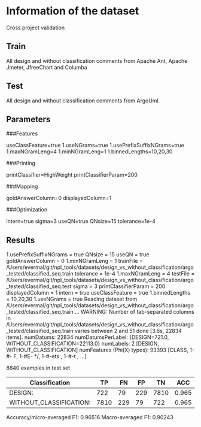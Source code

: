 # Information of the dataset
Cross project validation

## Train 
All design and without classification comments from Apache Ant, Apache Jmeter, JfreeChart and Columba

## Test

All design and without classification comments from ArgoUml. 

## Parameters
###Features

useClassFeature=true
1.useNGrams=true
1.usePrefixSuffixNGrams=true
1.maxNGramLeng=4
1.minNGramLeng=1
1.binnedLengths=10,20,30

###Printing

printClassifier=HighWeight
printClassifierParam=200

###Mapping

goldAnswerColumn=0
displayedColumn=1

###Optimization

intern=true
sigma=3
useQN=true
QNsize=15
tolerance=1e-4

## Results
1.usePrefixSuffixNGrams = true
QNsize = 15
useQN = true
goldAnswerColumn = 0
1.minNGramLeng = 1
trainFile = /Users/evermal/git/npl_tools/datasets/design_vs_without_classification/argo_tested/classified_seq.train
tolerance = 1e-4
1.maxNGramLeng = 4
testFile = /Users/evermal/git/npl_tools/datasets/design_vs_without_classification/argo_tested/classified_seq.test
sigma = 3
printClassifierParam = 200
displayedColumn = 1
intern = true
useClassFeature = true
1.binnedLengths = 10,20,30
1.useNGrams = true
Reading dataset from /Users/evermal/git/npl_tools/datasets/design_vs_without_classification/argo_tested/classified_seq.train ...
WARNING: Number of tab-separated columns in /Users/evermal/git/npl_tools/datasets/design_vs_without_classification/argo_tested/classified_seq.train varies between 2 and 51
done [3.6s, 22834 items].
numDatums: 22834
numDatumsPerLabel: {DESIGN=721.0, WITHOUT_CLASSIFICATION=22113.0}
numLabels: 2 [DESIGN, WITHOUT_CLASSIFICATION]
numFeatures (Phi(X) types): 93393 [CLASS, 1-#- F, 1-#E- */, 1-#-ets , 1-#-t , ...]


8840 examples in test set

|Classification          | TP |FN |FP |TN  |ACC  | P   |  R  | F1  |
|------------------------|----|---|---|----|-----|-----|-----|-----|
|DESIGN:                 |722 |79 |229|7810|0.965|0.759|0.901|0.824|
|WITHOUT_CLASSIFICATION: |7810|229|79 |722 |0.965|0.990|0.972|0.981|

Accuracy/micro-averaged F1: 0.96516
Macro-averaged F1: 0.90243

